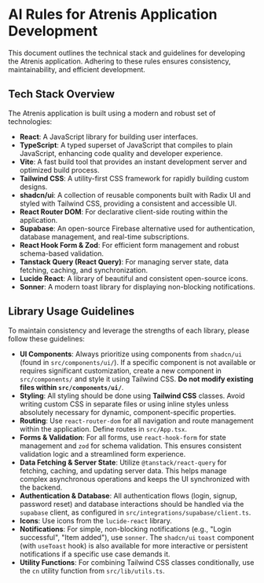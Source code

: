 # AI Rules for Atrenis Application Development

This document outlines the technical stack and guidelines for developing the Atrenis application. Adhering to these rules ensures consistency, maintainability, and efficient development.

## Tech Stack Overview

The Atrenis application is built using a modern and robust set of technologies:

*   **React**: A JavaScript library for building user interfaces.
*   **TypeScript**: A typed superset of JavaScript that compiles to plain JavaScript, enhancing code quality and developer experience.
*   **Vite**: A fast build tool that provides an instant development server and optimized build process.
*   **Tailwind CSS**: A utility-first CSS framework for rapidly building custom designs.
*   **shadcn/ui**: A collection of reusable components built with Radix UI and styled with Tailwind CSS, providing a consistent and accessible UI.
*   **React Router DOM**: For declarative client-side routing within the application.
*   **Supabase**: An open-source Firebase alternative used for authentication, database management, and real-time subscriptions.
*   **React Hook Form & Zod**: For efficient form management and robust schema-based validation.
*   **Tanstack Query (React Query)**: For managing server state, data fetching, caching, and synchronization.
*   **Lucide React**: A library of beautiful and consistent open-source icons.
*   **Sonner**: A modern toast library for displaying non-blocking notifications.

## Library Usage Guidelines

To maintain consistency and leverage the strengths of each library, please follow these guidelines:

*   **UI Components**: Always prioritize using components from `shadcn/ui` (found in `src/components/ui/`). If a specific component is not available or requires significant customization, create a new component in `src/components/` and style it using Tailwind CSS. **Do not modify existing files within `src/components/ui/`**.
*   **Styling**: All styling should be done using **Tailwind CSS** classes. Avoid writing custom CSS in separate files or using inline styles unless absolutely necessary for dynamic, component-specific properties.
*   **Routing**: Use `react-router-dom` for all navigation and route management within the application. Define routes in `src/App.tsx`.
*   **Forms & Validation**: For all forms, use `react-hook-form` for state management and `zod` for schema validation. This ensures consistent validation logic and a streamlined form experience.
*   **Data Fetching & Server State**: Utilize `@tanstack/react-query` for fetching, caching, and updating server data. This helps manage complex asynchronous operations and keeps the UI synchronized with the backend.
*   **Authentication & Database**: All authentication flows (login, signup, password reset) and database interactions should be handled via the `supabase` client, as configured in `src/integrations/supabase/client.ts`.
*   **Icons**: Use icons from the `lucide-react` library.
*   **Notifications**: For simple, non-blocking notifications (e.g., "Login successful", "Item added"), use `sonner`. The `shadcn/ui` `toast` component (with `useToast` hook) is also available for more interactive or persistent notifications if a specific use case demands it.
*   **Utility Functions**: For combining Tailwind CSS classes conditionally, use the `cn` utility function from `src/lib/utils.ts`.